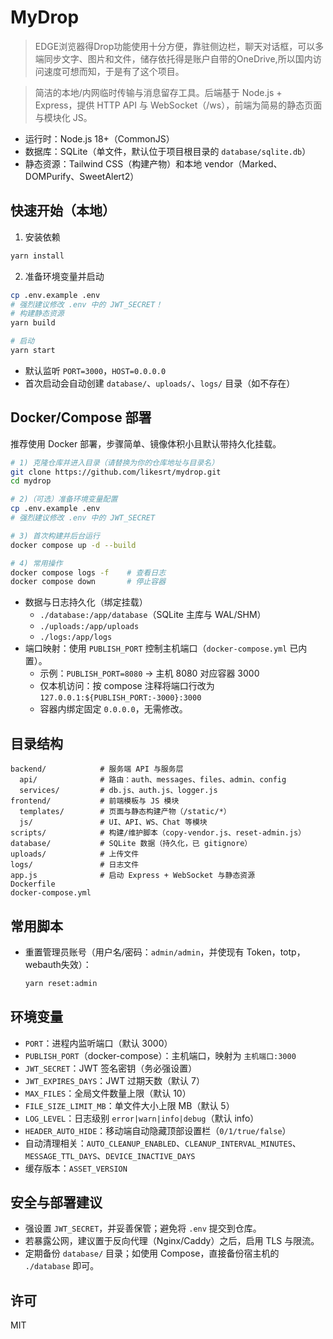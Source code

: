 # MyDrop
> EDGE浏览器得Drop功能使用十分方便，靠驻侧边栏，聊天对话框，可以多端同步文字、图片和文件，储存依托得是账户自带的OneDrive,所以国内访问速度可想而知，于是有了这个项目。

> 简洁的本地/内网临时传输与消息留存工具。后端基于 Node.js + Express，提供 HTTP API 与 WebSocket（/ws），前端为简易的静态页面与模块化 JS。

- 运行时：Node.js 18+（CommonJS）
- 数据库：SQLite（单文件，默认位于项目根目录的 `database/sqlite.db`）
- 静态资源：Tailwind CSS（构建产物）和本地 vendor（Marked、DOMPurify、SweetAlert2）

## 快速开始（本地）

1) 安装依赖

```bash
yarn install
```

2) 准备环境变量并启动

```bash
cp .env.example .env
# 强烈建议修改 .env 中的 JWT_SECRET！
# 构建静态资源
yarn build

# 启动
yarn start
```

- 默认监听 `PORT=3000`，`HOST=0.0.0.0`
- 首次启动会自动创建 `database/`、`uploads/`、`logs/` 目录（如不存在）

## Docker/Compose 部署

推荐使用 Docker 部署，步骤简单、镜像体积小且默认带持久化挂载。

```bash
# 1) 克隆仓库并进入目录（请替换为你的仓库地址与目录名）
git clone https://github.com/likesrt/mydrop.git
cd mydrop

# 2)（可选）准备环境变量配置
cp .env.example .env
# 强烈建议修改 .env 中的 JWT_SECRET

# 3) 首次构建并后台运行
docker compose up -d --build

# 4) 常用操作
docker compose logs -f    # 查看日志
docker compose down       # 停止容器
```

- 数据与日志持久化（绑定挂载）
  - `./database:/app/database`（SQLite 主库与 WAL/SHM）
  - `./uploads:/app/uploads`
  - `./logs:/app/logs`
- 端口映射：使用 `PUBLISH_PORT` 控制主机端口（`docker-compose.yml` 已内置）。
  - 示例：`PUBLISH_PORT=8080` → 主机 8080 对应容器 3000
  - 仅本机访问：按 compose 注释将端口行改为 `127.0.0.1:${PUBLISH_PORT:-3000}:3000`
  - 容器内绑定固定 `0.0.0.0`，无需修改。

## 目录结构

```
backend/            # 服务端 API 与服务层
  api/              # 路由：auth、messages、files、admin、config
  services/         # db.js、auth.js、logger.js
frontend/           # 前端模板与 JS 模块
  templates/        # 页面与静态构建产物（/static/*）
  js/               # UI、API、WS、Chat 等模块
scripts/            # 构建/维护脚本（copy-vendor.js、reset-admin.js）
database/           # SQLite 数据（持久化，已 gitignore）
uploads/            # 上传文件
logs/               # 日志文件
app.js              # 启动 Express + WebSocket 与静态资源
Dockerfile          
docker-compose.yml  
```

## 常用脚本

- 重置管理员账号（用户名/密码：`admin/admin`，并使现有 Token，totp，webauth失效）：
  ```bash
  yarn reset:admin
  ```

## 环境变量

- `PORT`：进程内监听端口（默认 3000）
- `PUBLISH_PORT`（docker-compose）：主机端口，映射为 `主机端口:3000`
- `JWT_SECRET`：JWT 签名密钥（务必强设置）
- `JWT_EXPIRES_DAYS`：JWT 过期天数（默认 7）
- `MAX_FILES`：全局文件数量上限（默认 10）
- `FILE_SIZE_LIMIT_MB`：单文件大小上限 MB（默认 5）
- `LOG_LEVEL`：日志级别 `error|warn|info|debug`（默认 info）
- `HEADER_AUTO_HIDE`：移动端自动隐藏顶部设置栏（`0/1/true/false`）
- 自动清理相关：`AUTO_CLEANUP_ENABLED`、`CLEANUP_INTERVAL_MINUTES`、`MESSAGE_TTL_DAYS`、`DEVICE_INACTIVE_DAYS`
- 缓存版本：`ASSET_VERSION`

## 安全与部署建议

- 强设置 `JWT_SECRET`，并妥善保管；避免将 `.env` 提交到仓库。
- 若暴露公网，建议置于反向代理（Nginx/Caddy）之后，启用 TLS 与限流。
- 定期备份 `database/` 目录；如使用 Compose，直接备份宿主机的 `./database` 即可。

## 许可

MIT
